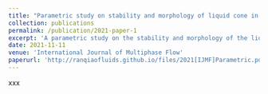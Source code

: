 ```yaml
---
title: "Parametric study on stability and morphology of liquid cone in flow focusing"
collection: publications
permalink: /publication/2021-paper-1
excerpt: 'A parametric study on the stability and morphology of the liquid cone in a flow focusing process is carried out through experimental and numerical methods. For the numerical simulations, we solve the Navier-Stokes equations coupled with a diffuse interface method. A scaling analysis which considers the competition between the viscous shear stress and the interfacial tension force is proposed, showing the effect of flow rates, geometrical parameters and liquid physical properties on the cone instability. The experimental and numerical results validate the scaling law and further show the effects of parameters on the cone morphology. We study the flow fields inside the liquid cone, with emphatic focus on the recirculation flow pattern which occurs at relatively high viscosity ratio between the focusing and the focused liquids. The occurrence of recirculation flow is close related to the tangential velocity distribution at both sides of the cone interface, and the change of flow rates and geometrical parameters is found to significantly affect the size of the recirculation flow. This study is expected to give a guidance to the optimization of process parameters in flow focusing system, which would contribute to the formation of a stable cone-jet structure and the production of microdroplets with high throughput.'
date: 2021-11-11
venue: 'International Journal of Multiphase Flow'
paperurl: 'http://ranqiaofluids.github.io/files/2021[IJMF]Parametric.pdf'
---
```

xxx
